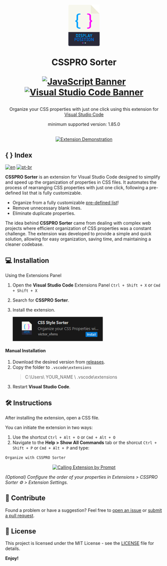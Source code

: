 <div align="center">
<h1>
<a href="#"><img src="https://github.com/victorhmszzero/CSSPRO-Sorter/blob/main/assets/csspro-sorter-icon.png?raw=true" alt="Logo" width="20%"></a>

<b>CSSPRO Sorter</b>

[![JavaScript Banner](https://img.shields.io/badge/JavaScript-F7DF1E?style=for-the-badge&logo=javascript&logoColor=black)](#)
[![Visual Studio Code Banner](https://img.shields.io/badge/VSCode-0078D4?style=for-the-badge&logo=visual%20studio%20code&logoColor=white)](#)

</h1>
  <p>Organize your CSS properties with just one click using this extension for <a href="https://code.visualstudio.com">Visual Studio Code</a></p>
  <p>minimum supported version: 1.85.0</p>
<br>
<a href="#"><img src="https://https://github.com/victorhmszzero/CSSPRO-Sorter/blob/main/assets/preview-ctrl-alt-o.gif?raw=true" alt="Extension Demonstration"></a>

</div>

## { } Index

[![en](https://img.shields.io/badge/lang-en-red.svg)](https://https://github.com/victorhmszzero/CSSPRO-Sorter)
[![pt-br](https://img.shields.io/badge/lang-pt--br-green.svg)](https://https://github.com/victorhmszzero/CSSPRO-Sorter/blob/main/README.pt-br.md)

**CSSPRO Sorter** is an extension for Visual Studio Code designed to simplify and speed up the organization of properties in CSS files. It automates the process of rearranging CSS properties with just one click, following a pre-defined list that is fully customizable.

- Organize from a fully customizable [pre-defined list](https://https://github.com/victorhmszzero/CSSPRO-Sorter/blob/main/orderList.js)!
- Remove unnecessary blank lines.
- Eliminate duplicate properties.

The idea behind **CSSPRO Sorter** came from dealing with complex web projects where efficient organization of CSS properties was a constant challenge. The extension was developed to provide a simple and quick solution, allowing for easy organization, saving time, and maintaining a cleaner codebase.

## 💻 Installation

Using the Extensions Panel

1. Open the **Visual Studio Code** Extensions Panel `Ctrl + Shift + X` or `Cmd + Shift + X`
2. Search for **CSSPRO Sorter**.
3. Install the extension.

   [![Install Extension](assets/install-button.png)](#)

#### Manual Installation

1. Download the desired version from [releases](https://https://github.com/victorhmszzero/CSSPRO-Sorter/releases).
2. Copy the folder to `.vscode\extensions`
   > C:\Users\ YOUR_NAME \ .vscode\extensions
3. Restart **Visual Studio Code**.

## 🛠 Instructions

After installing the extension, open a CSS file.

You can initiate the extension in two ways:

1. Use the shortcut `Ctrl + Alt + O` or `Cmd + Alt + O`
2. Navigate to the **Help > Show All Commands** tab or the shorcut `Ctrl + Shift + P` or `Cmd + Alt + P` and type:

```txt
Organize with CSSPRO Sorter
```

<div align="center">

[![Calling Extension by Prompt](https://https://github.com/victorhmszzero/CSSPRO-Sorter/blob/main/assets/preview-ctrl-shit-p.gif?raw=true)](#)

</div>

_(Optional) Configure the order of your properties in Extensions > CSSPRO Sorter ⚙ > Extension Settings._

## 🤝 Contribute

Found a problem or have a suggestion? Feel free to [open an issue](https://https://github.com/victorhmszzero/CSSPRO-Sorter/issues) or [submit a pull request](https://https://github.com/victorhmszzero/CSSPRO-Sorter/pulls).

## 📌 License

This project is licensed under the MIT License - see the [LICENSE](https://https://github.com/victorhmszzero/CSSPRO-Sorter/blob/main/LICENSE) file for details.

**Enjoy!**
